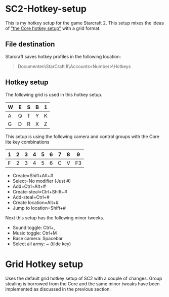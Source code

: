 # SC2-Hotkey-setup

This is my hotkey setup for the game Starcraft 2. This setup mixes the ideas of ["the Core hotkey setup"](https://drive.google.com/drive/folders/1ui2HNwaUa4FkHzRwATgXHNVEpolLNOzA) with a grid format.



## File destination
Starcraft saves hotkey profiles in the following location: 

> Documenten\StarCraft II\Accounts\<Number>\Hotkeys


## Hotkey setup

The following grid is used in this hotkey setup.


| W | E | S | B | 1 |
|---|---|---|---|---|
| A | Q | T | Y | K |
| G | D | R | X | Z |

This setup is using the following camera and control groups with the Core lite  key combinations

| 1 | 2 | 3 | 4 | 5 | 6 | 7 | 8 | 9  |
|---|---|---|---|---|---|---|---|----|
| F | 2 | 3 | 4 | 5 | 6 | C | V | F3 |


* Create=Shift+Alt+#
* Select=No modifier (Just #)
* Add=Ctrl+Alt+#
* Create-steal=Ctrl+Shift+#
* Add-steal=Ctrl+#
* Create location=Alt+#
* Jump to location=Shift+#




Next this setup has the following minor tweeks.


* Sound toggle: Ctrl+,
* Music toggle: Ctrl+M
* Base camera: Spacebar
* Select all army: ~ (tilde key)


# Grid Hotkey setup
Uses the default grid hotkey setup of SC2 with a couple of changes. Group stealing is borrowed from the Core and the same minor tweaks have been implemented as discussed in the previous section. 

